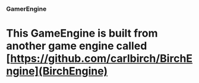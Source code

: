 ### GamerEngine
# This GameEngine is built from another game engine called [https://github.com/carlbirch/BirchEngine](BirchEngine)


